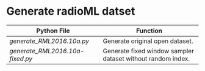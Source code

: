 # Generate radioML datset

| Python File  | Function  |
| ------------ | ------------ |
|  *generate_RML2016.10a.py*  |  Generate original open dataset. |
| *generate_RML2016.10a-fixed.py*  | Generate fixed window sampler dataset without random index.  |

